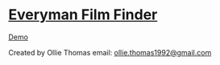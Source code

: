 # [Everyman Film Finder](https://everyman-film-finder.outatimeoyster.now.sh)

[Demo](https://everyman-film-finder.outatimeoyster.now.sh)

Created by Ollie Thomas
email: ollie.thomas1992@gmail.com
